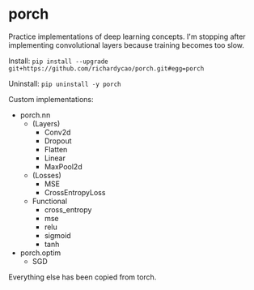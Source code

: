 # porch

Practice implementations of deep learning concepts. I'm stopping after implementing convolutional layers because training becomes too slow.

Install: `pip install --upgrade git+https://github.com/richardycao/porch.git#egg=porch`

Uninstall: `pip uninstall -y porch`

Custom implementations:
- porch.nn
    - (Layers)
        - Conv2d
        - Dropout
        - Flatten
        - Linear
        - MaxPool2d
    - (Losses)
        - MSE
        - CrossEntropyLoss
    - Functional
        - cross_entropy
        - mse
        - relu
        - sigmoid
        - tanh
- porch.optim
    - SGD

Everything else has been copied from torch.